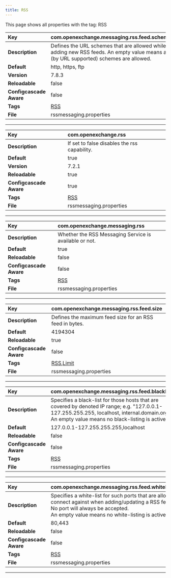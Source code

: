 ```yaml
---
title: RSS
---
```


This page shows all properties with the tag: RSS

| __Key__ | com.openexchange.messaging.rss.feed.schemes |
|:----------------|:--------|
| __Description__ | Defines the URL schemes that are allowed while adding new RSS feeds. An empty value means all (by URL supported) schemes are allowed.<br> |
| __Default__ | http, https, ftp |
| __Version__ | 7.8.3 |
| __Reloadable__ | false |
| __Configcascade Aware__ | false |
| __Tags__ | <a href="https://documentation.open-xchange.com/latest/middleware/configuration/tags/RSS.html">RSS</a> |
| __File__ | rssmessaging.properties |

---
| __Key__ | com.openexchange.rss |
|:----------------|:--------|
| __Description__ | If set to false disables the rss capability.<br> |
| __Default__ | true |
| __Version__ | 7.2.1 |
| __Reloadable__ | true |
| __Configcascade Aware__ | true |
| __Tags__ | <a href="https://documentation.open-xchange.com/latest/middleware/configuration/tags/RSS.html">RSS</a> |
| __File__ | rssmessaging.properties |

---
| __Key__ | com.openexchange.messaging.rss |
|:----------------|:--------|
| __Description__ | Whether the RSS Messaging Service is available or not.<br> |
| __Default__ | true |
| __Reloadable__ | false |
| __Configcascade Aware__ | false |
| __Tags__ | <a href="https://documentation.open-xchange.com/latest/middleware/configuration/tags/RSS.html">RSS</a> |
| __File__ | rssmessaging.properties |

---
| __Key__ | com.openexchange.messaging.rss.feed.size |
|:----------------|:--------|
| __Description__ | Defines the maximum feed size for an RSS feed in bytes.<br> |
| __Default__ | 4194304 |
| __Reloadable__ | true |
| __Configcascade Aware__ | false |
| __Tags__ | <a href="https://documentation.open-xchange.com/latest/middleware/configuration/tags/RSS.html">RSS</a>,<a href="https://documentation.open-xchange.com/latest/middleware/configuration/tags/Limit.html">Limit</a> |
| __File__ | rssmessaging.properties |

---
| __Key__ | com.openexchange.messaging.rss.feed.blacklist |
|:----------------|:--------|
| __Description__ | Specifies a black-list for those hosts that are covered by denoted IP range; e.g. "127.0.0.1-127.255.255.255, localhost, internal.domain.org"<br>An empty value means no black-listing is active.<br> |
| __Default__ | 127.0.0.1-127.255.255.255,localhost |
| __Reloadable__ | false |
| __Configcascade Aware__ | false |
| __Tags__ | <a href="https://documentation.open-xchange.com/latest/middleware/configuration/tags/RSS.html">RSS</a> |
| __File__ | rssmessaging.properties |

---
| __Key__ | com.openexchange.messaging.rss.feed.whitelist.ports |
|:----------------|:--------|
| __Description__ | Specifies a white-list for such ports that are allowed to connect against when adding/updating a RSS feed.<br>No port will always be accepted. <br>An empty value means no white-listing is active.<br> |
| __Default__ | 80,443 |
| __Reloadable__ | false |
| __Configcascade Aware__ | false |
| __Tags__ | <a href="https://documentation.open-xchange.com/latest/middleware/configuration/tags/RSS.html">RSS</a> |
| __File__ | rssmessaging.properties |

---
